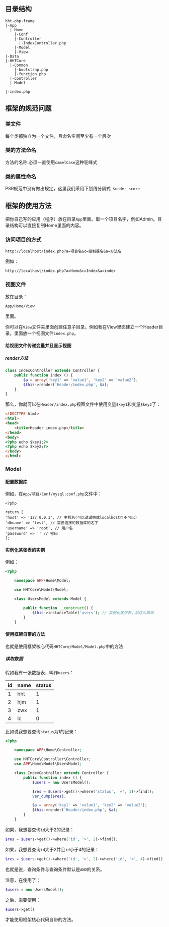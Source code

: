 ## 目录结构

```
hht-php-frame
|-App
  |-Home
    |-Conf
    |-Controller
      |-IndexController.php
    |-Model
    |-View
|-Data
|-HHTCore
  |-Common
    |-bootstrap.php
    |-function.php
  |-Controller
  |-Model
  
|-index.php
```

## 框架的规范问题

### 类文件

每个类都独立为一个文件，且命名空间至少有一个层次

### 类的方法命名

方法的名称:必须一直使用`camelCase`这种驼峰式

### 类的属性命名

PSR规范中没有做出规定，这里我们采用下划线分隔式` $under_score`

## 框架的使用方法

把你自己写的应用（程序）放在目录`App`里面。取一个项目名字，例如Admin。目录结构可以直接复制Home里面的内容。

### 访问项目的方式

```
http://localhost/index.php?a=项目名&c=控制器名&a=方法名
```

例如：

```
http://localhost/index.php?a=Home&c=Index&a=index
```

### 视图文件

放在目录：

```
App/Home/View
```

里面。

你可以在`View`文件夹里面创建任意子目录。例如我在View里面建立一个Header目录，里面放一个视图文件`index.php`。

#### 给视图文件传递变量并且显示视图

##### render方法

```php
class IndexController extends Controller {
    public function index () {
        $a = array('key1' => 'value1', 'key2' => 'value2');
        $this->render('Header/index.php', $a);
    }
}
```

那么，你就可以在`Header/index.php`视图文件中使用变量`$key1`和变量`$key2`了：

```html
<!DOCTYPE html>
<html>
<head>
	<title>Header index.php</title>
</head>
<body>
<?php echo $key1;?>
<?php echo $key2;?>
</body>
</html>
```

### Model

#### 配置数据库

例如，在`App/项目/Conf/mysql.conf.php`文件中：

```
<?php

return [
'host' => '127.0.0.1', // 主机名(可以试试换成localhost可不可以)
'dbname' => 'test', // 需要连接的数据库的名字
'username' => 'root', // 用户名
'password' => '' // 密码
];
```

#### 实例化某张表的实例

例如：

```php
<?php

    namespace APP\Home\Model;

    use HHTCore\Model\Model;

    class UsersModel extends Model {

    	public function __construct() {
    		$this->instanceTable('users'); // 实例化某张表，就这么简单
    	}
    }
```

#### 使用框架自带的方法

也就是使用框架核心代码`HHTCore/Model/Model.php`中的方法

##### 读取数据

假如我有一张数据表，叫作`users`：

| id   | name | status |
| ---- | ---- | ------ |
| 1    | hht  | 1      |
| 2    | hjm  | 1      |
| 3    | zwx  | 1      |
| 4    | lc   | 0      |

比如说我想要查询`status`为1的记录：

```php
<?php

    namespace APP\Home\Controller;

    use HHTCore\Controller\Controller;
    use APP\Home\Model\UsersModel;

    class IndexController extends Controller {
    	public function index () {
    		$users = new UsersModel();

    		$res = $users->get()->where('status', '=', 1)->find();
    		var_dump($res);

    		$a = array('key1' => 'value1', 'key2' => 'value2');
    		$this->render('Header/index.php', $a);
    	}
    }
```

如果，我想要查询`id`大于2的记录：

```php
$res = $users->get()->where('id', '>', 2)->find();
```

如果，我想要查询`id`大于2并且`id`小于4的记录：

```php
$res = $users->get()->where('id', '>', 2)->where('id', '<', 4)->find();
```

也就是说，查询条件与查询条件默认是`AND`的关系。

注意，在使用了：

```php
$users = new UsersModel();
```

之后，需要使用：

```php
$users->get()
```

才能使用框架核心代码自带的方法。